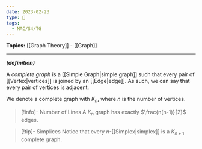 ```yaml
---
date: 2023-02-23
type: 🧠
tags:
  - MAC/S4/TG
---
```


**Topics:** [[Graph Theory]] - [[Graph]]

---

_**(definition)**_

A _complete graph_ is a [[Simple Graph|simple graph]] such that every pair of [[Vertex|vertices]] is joined by an [[Edge|edge]]. As such, we can say that every pair of vertices is adjacent.

We denote a complete graph with $K_n$, where $n$ is the number of vertices.

> [!info]- Number of Lines
> A $K_n$ graph has exactly $\frac{n(n-1)}{2}$ edges.

> [!tip]- Simplices
> Notice that every $n$-[[Simplex|simplex]] is a $K_{n+1}$ complete graph.
